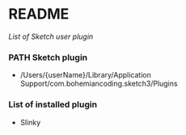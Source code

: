 # README

*List of Sketch user plugin*

### PATH Sketch plugin
- /Users/{userName}/Library/Application Support/com.bohemiancoding.sketch3/Plugins

### List of installed plugin
- Slinky
